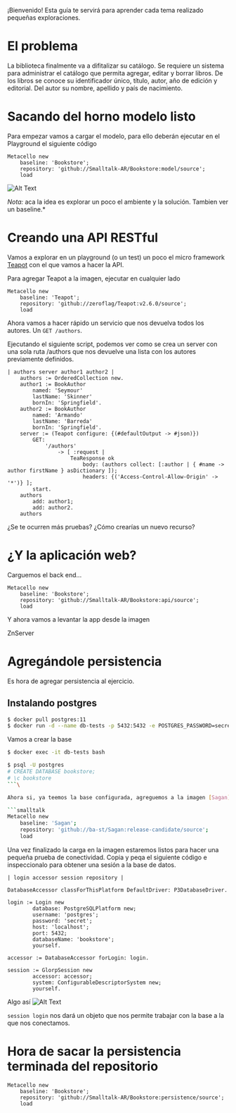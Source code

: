 ¡Bienvenido! Esta guía te servirá para aprender cada tema realizado pequeñas exploraciones.

# El problema

La biblioteca finalmente va a difitalizar su catálogo. Se requiere un sistema para administrar el catálogo que permita agregar, editar y borrar libros.
De los libros se conoce su identificador único, título, autor, año de edición y editorial.
Del autor su nombre, apellido y país de nacimiento.


# Sacando del horno modelo listo

Para empezar vamos a cargar el modelo, para ello deberán ejecutar en el Playground el siguiente código

```smalltalk
Metacello new
	baseline: 'Bookstore';
	repository: 'github://Smalltalk-AR/Bookstore:model/source';
	load
```

![Alt Text](load-model.png)

*Nota:* aca la idea es explorar un poco el ambiente y la solución. Tambien ver un baseline.*

# Creando una API RESTful

Vamos a explorar en un playground (o un test) un poco el micro framework [Teapot](https://github.com/zeroflag/Teapot) con el que vamos a hacer la API.

Para agregar Teapot a la imagen, ejecutar en cualquier lado 

```smalltalk
Metacello new
	baseline: 'Teapot';
	repository: 'github://zeroflag/Teapot:v2.6.0/source';
	load
```

Ahora vamos a hacer rápido un servicio que nos devuelva todos los autores. Un `GET /authors`.

Ejecutando el siguiente script, podemos ver como se crea un server con una sola ruta /authors que nos devuelve una lista con los autores previamente definidos.

```smalltalk
| authors server author1 author2 |
	authors := OrderedCollection new.
	author1 := BookAuthor
		named: 'Seymour'
		lastName: 'Skinner'
		bornIn: 'Springfield'.
	author2 := BookAuthor
		named: 'Armando'
		lastName: 'Barreda'
		bornIn: 'Springfield'.
	server := (Teapot configure: {(#defaultOutput -> #json)})
		GET:
			'/authors'
				-> [ :request | 
					TeaResponse ok
						body: (authors collect: [:author | { #name -> author firstName } asDictionary ]);
						headers: {('Access-Control-Allow-Origin' -> '*')} ];
		start.
	authors
		add: author1;
		add: author2.
	authors
```

¿Se te ocurren más pruebas? ¿Cómo crearías un nuevo recurso?

# ¿Y la aplicación web?

Carguemos el back end...
```smalltalk
Metacello new
	baseline: 'Bookstore';
	repository: 'github://Smalltalk-AR/Bookstore:api/source';
	load
```

Y ahora vamos a levantar la app desde la imagen

ZnServer


# Agregándole persistencia

Es hora de agregar persistencia al ejercicio. 


## Instalando postgres

```bash
$ docker pull postgres:11
$ docker run -d --name db-tests -p 5432:5432 -e POSTGRES_PASSWORD=secret postgres:11
```

Vamos a crear la base

```bash 
$ docker exec -it db-tests bash

$ psql -U postgres
# CREATE DATABASE bookstore;
# \c bookstore
```\

Ahora si, ya teemos la base configurada, agreguemos a la imagen [Sagan](https://github.com/ba-st/Sagan)

```smalltalk
Metacello new
	baseline: 'Sagan';
	repository: 'github://ba-st/Sagan:release-candidate/source';
	load
```

Una vez finalizado la carga en la imagen estaremos listos para hacer una pequeña prueba de conectividad. Copia y peqa el siguiente código e inspeccionalo para obtener una sesión a la base de datos.

```smalltalk
| login accessor session repository |

DatabaseAccessor classForThisPlatform DefaultDriver: P3DatabaseDriver.
	
login := Login new
		database: PostgreSQLPlatform new;
		username: 'postgres';
		password: 'secret';
		host: 'localhost';
		port: 5432;
		databaseName: 'bookstore';
		yourself.

accessor := DatabaseAccessor forLogin: login.

session := GlorpSession new
		accessor: accessor;
		system: ConfigurableDescriptorSystem new;
		yourself.
```

Algo así
![Alt Text](login.png)

`session login` nos dará un objeto que nos permite trabajar con la base a la que nos conectamos. 

# Hora de sacar la persistencia terminada del repositorio 
```smalltalk
Metacello new
	baseline: 'Bookstore';
	repository: 'github://Smalltalk-AR/Bookstore:persistence/source';
	load
```


